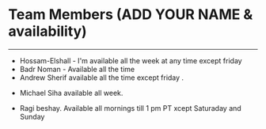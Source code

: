 # Team Members (ADD YOUR NAME & availability)
---
- Hossam-Elshall - I'm available all the week at any time except friday
- Badr Noman - Available all the time
- Andrew Sherif available all the time except friday .
+ Michael Siha available all week.
- Ragi beshay. Available all mornings till 1 pm PT xcept Saturaday and Sunday

